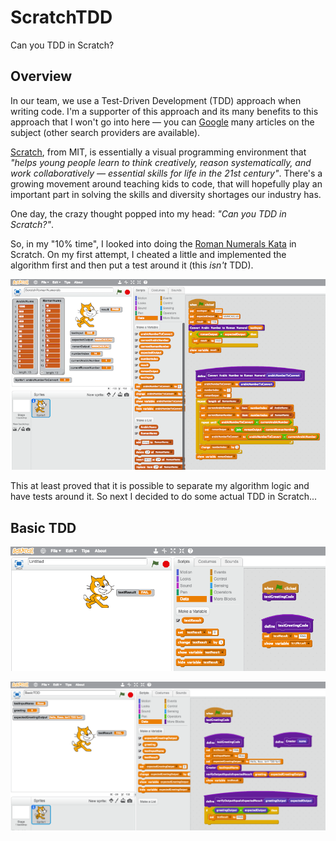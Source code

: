 # ScratchTDD

Can you TDD in Scratch?

## Overview

In our team, we use a Test-Driven Development (TDD) approach when writing code. I'm a supporter of this approach and its many benefits to this approach that I won't go into here — you can [Google](https://www.google.co.uk/search?q=test%20driven%20development) many articles on the subject (other search providers are available).

[Scratch](https://scratch.mit.edu), from MIT, is essentially a visual programming environment that _"helps young people learn to think creatively, reason systematically, and work collaboratively — essential skills for life in the 21st century"_. There's a growing movement around teaching kids to code, that will hopefully play an important part in solving the skills and diversity shortages our industry has.

One day, the crazy thought popped into my head: _"Can you TDD in Scratch?"_.

So, in my "10% time", I looked into doing the [Roman Numerals Kata](http://codingdojo.org/kata/RomanNumerals/) in Scratch. On my first attempt, I cheated a little and implemented the algorithm first and then put a test around it (this _isn't_ TDD).

![](Roman.png)

This at least proved that it is possible to separate my algorithm logic and have tests around it. So next I decided to do some actual TDD in Scratch...

## Basic TDD

![](EmptyTest.png)

![](BasicTDDFailingTest.png)
